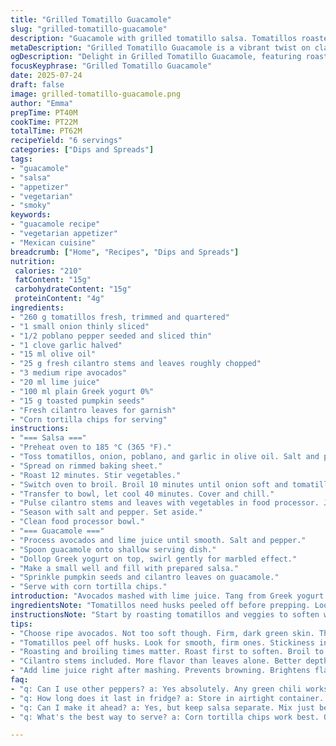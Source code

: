 ```yaml
---
title: "Grilled Tomatillo Guacamole"
slug: "grilled-tomatillo-guacamole"
description: "Guacamole with grilled tomatillo salsa. Tomatillos roasted then broiled for charred edges. Blended with cilantro stems full of flavor. Avocados mashed with lime juice, yogurt adds a tangy twist. Poblano peppers swap out for Cayenne. Toasted pumpkin seeds added for crunch. Quick roast in oven 12 minutes, broil 10 minutes. Salsa chilled before mashing. Guacamole stirred lightly with yogurt for marbled look. Serve topped with fresh cilantro leaves and pumpkin seeds. Corn chips for scooping. Mix of tart, smoky, creamy textures. Easily vegetarian, gluten-free, no nuts or eggs. Bright sauce with a hint of heat. Twist on classic guac with smoky salsa and crunchy addition."
metaDescription: "Grilled Tomatillo Guacamole is a vibrant twist on classic guacamole featuring roasted tomatillos, smoky poblano, and crunchy pumpkin seeds."
ogDescription: "Delight in Grilled Tomatillo Guacamole, featuring roasted tomatillos and a tangy twist with yogurt. A must-try for flavor lovers."
focusKeyphrase: "Grilled Tomatillo Guacamole"
date: 2025-07-24
draft: false
image: grilled-tomatillo-guacamole.png
author: "Emma"
prepTime: PT40M
cookTime: PT22M
totalTime: PT62M
recipeYield: "6 servings"
categories: ["Dips and Spreads"]
tags:
- "guacamole"
- "salsa"
- "appetizer"
- "vegetarian"
- "smoky"
keywords:
- "guacamole recipe"
- "vegetarian appetizer"
- "Mexican cuisine"
breadcrumb: ["Home", "Recipes", "Dips and Spreads"]
nutrition: 
 calories: "210"
 fatContent: "15g"
 carbohydrateContent: "15g"
 proteinContent: "4g"
ingredients:
- "260 g tomatillos fresh, trimmed and quartered"
- "1 small onion thinly sliced"
- "1/2 poblano pepper seeded and sliced thin"
- "1 clove garlic halved"
- "15 ml olive oil"
- "25 g fresh cilantro stems and leaves roughly chopped"
- "3 medium ripe avocados"
- "20 ml lime juice"
- "100 ml plain Greek yogurt 0%"
- "15 g toasted pumpkin seeds"
- "Fresh cilantro leaves for garnish"
- "Corn tortilla chips for serving"
instructions:
- "=== Salsa ==="
- "Preheat oven to 185 °C (365 °F)."
- "Toss tomatillos, onion, poblano, and garlic in olive oil. Salt and pepper lightly."
- "Spread on rimmed baking sheet."
- "Roast 12 minutes. Stir vegetables."
- "Switch oven to broil. Broil 10 minutes until onion soft and tomatillos charred on edges."
- "Transfer to bowl, let cool 40 minutes. Cover and chill."
- "Pulse cilantro stems and leaves with vegetables in food processor. Just a few seconds to keep chunky texture. Scrape sides once."
- "Season with salt and pepper. Set aside."
- "Clean food processor bowl."
- "=== Guacamole ==="
- "Process avocados and lime juice until smooth. Salt and pepper."
- "Spoon guacamole onto shallow serving dish."
- "Dollop Greek yogurt on top, swirl gently for marbled effect."
- "Make a small well and fill with prepared salsa."
- "Sprinkle pumpkin seeds and cilantro leaves on guacamole."
- "Serve with corn tortilla chips."
introduction: "Avocados mashed with lime juice. Tang from Greek yogurt swirled in. Charred tomatillo salsa smoky, not pureed—chunky, fibrous. Poblano peppers swap mild heat for sharper Cayenne. Crunchy toasted pumpkin seeds sprinkled on top. Roasting brings out sharpness in tomatillos and mellows onion and garlic. Broiling adds smoky, slightly bitter edges. Chili heat softened but present. Cool salsa before mixing with avocado keeps flavors bright. Cilantro stems included, more punch than leaves only. Corn chips to scoop, perfect crisp contrast. Easy to prep. Layers of texture and flavor without complexity. Spoon in bowl, dip, repeat. Simple. Bright. With bite."
ingredientsNote: "Tomatillos need husks peeled off before prepping. Look for firm, green fruit with slight stickiness. Roasting concentrates sugars, softens acidity. Poblano adds mild chili flavor but can be substituted with any green chili. Using stems and leaves of cilantro adds herbal depth often discarded. Avocados must be ripe but firm enough to mash smoothly. Greek yogurt adds creaminess and slight tang, a twist replacing sour cream for lower fat. Pumpkin seeds toast quickly—spread on dry pan, medium heat, stir until golden. Adds crunch and nutty flavor, complementing creamy guacamole. Olive oil enhances roasting and brings richness. Fresh lime juice essential for acidity and preventing avocado browning. Corn tortilla chips buy or homemade, for texture and serving."
instructionsNote: "Start by roasting tomatillos and veggies to soften while releasing sugars. Tossing with oil and seasoning important before baking. Roasting time slightly longer for caramelization. Stir halfway to cook evenly. Broil at the end to char edges, mix smoky flavor with softness. Cooling and chilling the salsa is key for flavor melding and texture. Pulse cilantro and tomatillo mixture briefly to keep salsa rustic, avoid turning into smooth puree. Scrape sides to incorporate all bits. Clean processor before guacamole to prevent mixing flavors. Blend avocados quickly with lime to keep color bright, avoid overprocessing. Layer guacamole and yogurt in serving dish for visual appeal, swirl gently, not overmix. Create well in center for salsa, keeps flavors distinct. Garnish with toasted pumpkin seeds and fresh cilantro leaves last minute to preserve crunch and color. Serve immediately with chips for best texture contrast."
tips:
- "Choose ripe avocados. Not too soft though. Firm, dark green skin. They mash better. Check for slight give. Too soft is overripe. Balance is key."
- "Tomatillos peel off husks. Look for smooth, firm ones. Stickiness indicates freshness. Roasting is essential. Brings out natural sweetness. Adds depth to flavors."
- "Roasting and broiling times matter. Roast first to soften. Broil to char. Keeps veggies intact. Mix them up halfway. Get even cooking. Don't skip this step."
- "Cilantro stems included. More flavor than leaves alone. Better depth. Pulse briefly in processor. Keep the texture chunky. Avoid smooth salsa; it gets boring."
- "Add lime juice right after mashing. Prevents browning. Brightens flavors. Greek yogurt adds nice creaminess. Swap for sour cream if preferred. Keep it creamy."
faq:
- "q: Can I use other peppers? a: Yes absolutely. Any green chili works fine. Adjust heat level to preference. Poblano is mild but add Cayenne for kick."
- "q: How long does it last in fridge? a: Store in airtight container. 2 days max with avocado. Browning occurs. Add lime juice to slow it down."
- "q: Can I make it ahead? a: Yes, but keep salsa separate. Mix just before serving. Textures change otherwise. Don't leave too long."
- "q: What's the best way to serve? a: Corn tortilla chips work best. Other dippers like veggies okay. But chips give nice crunch. Pair with drinks for fun."

---
```

